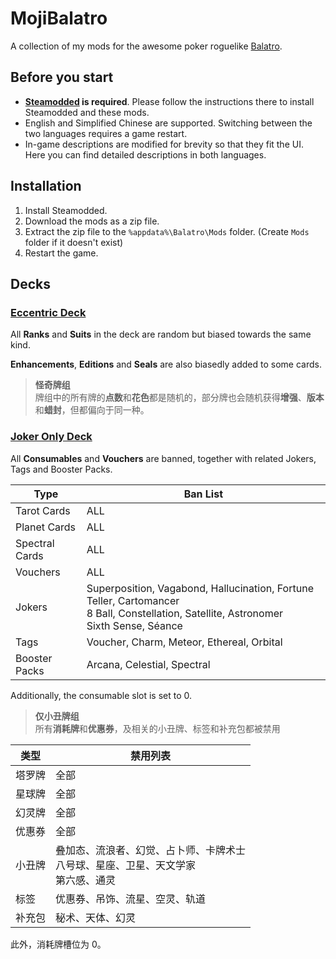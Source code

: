 # MojiBalatro

A collection of my mods for the awesome poker roguelike [Balatro](https://www.playbalatro.com/).

## Before you start

- **[Steamodded](https://github.com/Steamopollys/Steamodded) is required**. Please follow the instructions there to install Steamodded and these mods.
- English and Simplified Chinese are supported. Switching between the two languages requires a game restart.
- In-game descriptions are modified for brevity so that they fit the UI. Here you can find detailed descriptions in both languages.

## Installation

1. Install Steamodded.
2. Download the mods as a zip file.
3. Extract the zip file to the `%appdata%\Balatro\Mods` folder. (Create `Mods` folder if it doesn't exist)
4. Restart the game.

## Decks

### [Eccentric Deck](EccentricDeck/EccentricDeck.lua)

All **Ranks** and **Suits** in the deck are random but biased towards the same kind.

**Enhancements**, **Editions** and **Seals** are also biasedly added to some cards.

> **怪奇牌组**  
> 牌组中的所有牌的**点数**和**花色**都是随机的，部分牌也会随机获得**增强**、**版本**和**蜡封**，但都偏向于同一种。

### [Joker Only Deck](JokerOnlyDeck/JokerOnlyDeck.lua)

All **Consumables** and **Vouchers** are banned, together with related Jokers, Tags and Booster Packs.

| Type | Ban List |
| ---- | -------- |
| Tarot Cards | ALL |
| Planet Cards | ALL |
| Spectral Cards | ALL |
| Vouchers | ALL |
| Jokers | Superposition, Vagabond, Hallucination, Fortune Teller, Cartomancer <br>8 Ball, Constellation, Satellite, Astronomer <br>Sixth Sense, Séance |
| Tags | Voucher, Charm, Meteor, Ethereal, Orbital |
| Booster Packs | Arcana, Celestial, Spectral |

Additionally, the consumable slot is set to 0.

> **仅小丑牌组**  
> 所有**消耗牌**和**优惠券**，及相关的小丑牌、标签和补充包都被禁用

| 类型 | 禁用列表 |
| ---- | -------- |
| 塔罗牌 | 全部 |
| 星球牌 | 全部 |
| 幻灵牌 | 全部 |
| 优惠券 | 全部 |
| 小丑牌 | 叠加态、流浪者、幻觉、占卜师、卡牌术士 <br>八号球、星座、卫星、天文学家 <br>第六感、通灵 |
| 标签 | 优惠券、吊饰、流星、空灵、轨道 |
| 补充包 | 秘术、天体、幻灵 |

此外，消耗牌槽位为 0。
